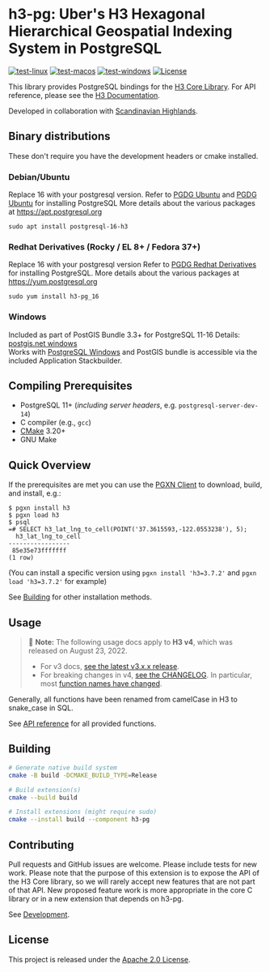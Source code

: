 # h3-pg: Uber's H3 Hexagonal Hierarchical Geospatial Indexing System in PostgreSQL

[![test-linux](https://github.com/zachasme/postgresql-extensions-cmake/workflows/test-linux/badge.svg)](https://github.com/zachasme/postgresql-extensions-cmake/actions)
[![test-macos](https://github.com/zachasme/postgresql-extensions-cmake/workflows/test-macos/badge.svg)](https://github.com/zachasme/postgresql-extensions-cmake/actions/workflows/test-macos.yml)
[![test-windows](https://github.com/zachasme/postgresql-extensions-cmake/workflows/test-windows/badge.svg)](https://github.com/zachasme/postgresql-extensions-cmake/actions/workflows/test-windows.yml)
[![License](https://img.shields.io/badge/License-Apache2-blue.svg)](LICENSE)

This library provides PostgreSQL bindings for the [H3 Core Library](https://github.com/uber/h3). For API reference, please see the [H3 Documentation](https://uber.github.io/h3).

Developed in collaboration with [Scandinavian Highlands](http://www.scandinavian-highlands.com).

## Binary distributions
These don't require you have the development headers or cmake installed.

### Debian/Ubuntu
Replace 16 with your postgresql version.
Refer to [PGDG Ubuntu](https://www.postgresql.org/download/linux/ubuntu/) and [PGDG Ubuntu](https://www.postgresql.org/download/linux/debian/) for installing PostgreSQL
More details about the various packages at https://apt.postgresql.org
```
sudo apt install postgresql-16-h3
```

### Redhat Derivatives (Rocky / EL 8+ / Fedora 37+)
Replace 16 with your postgresql version
Refer to [PGDG Redhat Derivatives](https://www.postgresql.org/download/linux/redhat/) for installing PostgreSQL.
More details about the various packages at https://yum.postgresql.org
```
sudo yum install h3-pg_16
```

### Windows

Included as part of PostGIS Bundle 3.3+ for PostgreSQL 11-16
Details: [postgis.net windows](https://postgis.net/documentation/getting_started/install_windows/released_versions/)  
Works with [PostgreSQL Windows](https://www.postgresql.org/download/windows/) and PostGIS bundle is accessible via the included Application Stackbuilder.

## Compiling Prerequisites

- PostgreSQL 11+ (_including server headers_, e.g. `postgresql-server-dev-14`)
- C compiler (e.g., `gcc`)
- [CMake](https://cmake.org/) 3.20+
- GNU Make

## Quick Overview

If the prerequisites are met you can use the [PGXN Client](docs/pgxnclient.md) to download, build, and install, e.g.:

```shell
$ pgxn install h3
$ pgxn load h3
$ psql
=# SELECT h3_lat_lng_to_cell(POINT('37.3615593,-122.0553238'), 5);
  h3_lat_lng_to_cell
-----------------
 85e35e73fffffff
(1 row)
```

(You can install a specific version using `pgxn install 'h3=3.7.2'` and `pgxn load 'h3=3.7.2'` for example)

See [Building](#building) for other installation methods.

## Usage

> :tada: **Note:** The following usage docs apply to **H3 v4**, which was released on August 23, 2022.
>
> - For v3 docs, [see the latest v3.x.x release](https://github.com/zachasme/h3-pg/blob/v3.7.2/README.md).
> - For breaking changes in v4, [see the CHANGELOG](./CHANGELOG.md). In particular, most [function names have changed](https://h3geo.org/docs/library/migration-3.x/functions).

Generally, all functions have been renamed from camelCase in H3 to snake\_case in SQL.

See [API reference](https://pgxn.org/dist/h3/docs/api.html) for all provided functions.

## Building

```bash
# Generate native build system
cmake -B build -DCMAKE_BUILD_TYPE=Release

# Build extension(s)
cmake --build build

# Install extensions (might require sudo)
cmake --install build --component h3-pg
```

## Contributing

Pull requests and GitHub issues are welcome. Please include tests for new work. Please note that the purpose of this extension is to expose the API of the H3 Core library, so we will rarely accept new features that are not part of that API. New proposed feature work is more appropriate in the core C library or in a new extension that depends on h3-pg.

See [Development](docs/development.md).

## License

This project is released under the [Apache 2.0 License](LICENSE.md).
